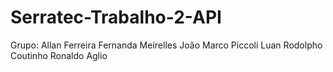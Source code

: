 # Serratec-Trabalho-2-API

Grupo: Allan Ferreira
Fernanda Meirelles
João Marco Piccoli
Luan 
Rodolpho Coutinho
Ronaldo Aglio
